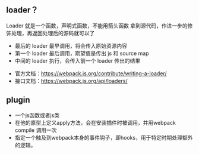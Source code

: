 ## loader？

Loader 就是⼀个函数，声明式函数，不能⽤箭头函数
拿到源代码，作进⼀步的修饰处理，再返回处理后的源码就可以了

- 最后的 loader 最早调用，将会传入原始资源内容
- 第一个 loader 最后调用，期望值是传出 js 和 source map
- 中间的 loader 执行，会传入前一个 loader 传出的结果

* 官⽅⽂档：https://webpack.js.org/contribute/writing-a-loader/
* 接⼝⽂档：https://webpack.js.org/api/loaders/

## plugin
* 一个js函数或者js类
* 在他的原型上定义apply方法，会在安装插件时被调用，并用webpack compile 调用一次
* 指定一个触及到webpack本身的事件钩子，即hooks，用于特定时期处理额外的逻辑。